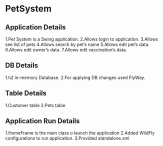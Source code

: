 # PetSystem
Application Details
--------------------------------------------------------
1.Pet System is a Swing application.
2.Allows login to application.
3.Allows see list of pets 
4.Allows search by pet’s name
5.Allows edit pet’s data.
6.Allows edit owner’s data.
7.Allows edit vaccination’s data.

DB Details
---------------------------------------------------------
1.h2 in-memory Database.
2.For applying DB changes used FlyWay.

Table Details
---------------------------------------------------------
1.Customer table 
2.Pets table

Application Run Details
---------------------------------------------------------
1.HomeFrame is the main class o launch the application
2.Added WildFly configurations to run application.
3.Provided standalone.xml
